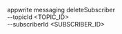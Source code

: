 appwrite messaging deleteSubscriber \
        --topicId <TOPIC_ID> \
        --subscriberId <SUBSCRIBER_ID>
